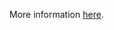 More information [here](https://docs.prismacloud.io/en/enterprise-edition/policy-reference/aws-policies/aws-general-policies/ensure-that-s3-buckets-are-encrypted-with-kms-by-default).
